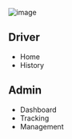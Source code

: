 ![image](https://user-images.githubusercontent.com/73592387/202345500-1d9b7a21-2952-45a2-bb64-a0337fbde435.png)


## Driver
- Home
- History

## Admin
- Dashboard
- Tracking
- Management
